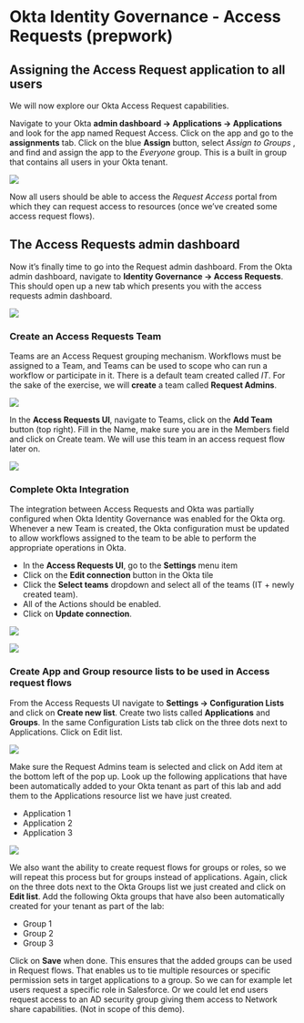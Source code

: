# Okta Identity Governance - Access Requests (prepwork)


## Assigning the Access Request application to all users
We will now explore our Okta Access Request capabilities.

Navigate to your Okta **admin dashboard → Applications → Applications** and look for the app named Request Access. Click on the app and go to the **assignments** tab. Click on the blue **Assign** button, select *Assign to Groups* , and find and assign the app to the *Everyone* group. This is a built in group that contains all users in your Okta tenant. 

![](https://raw.githubusercontent.com/Youssefmadani/OIG-Lab/main/Images/step2-1.png)

Now all users should be able to access the *Request Access* portal from which they can request access to resources (once we’ve created some access request flows).

## The Access Requests admin dashboard

Now it’s finally time to go into the Request admin dashboard. From the Okta admin dashboard, navigate to **Identity Governance → Access Requests**. This should open up a new tab which presents you with the access requests admin dashboard. 

![](https://raw.githubusercontent.com/Youssefmadani/OIG-Lab/main/Images/step2-6.png)

### Create an Access Requests Team

Teams are an Access Request grouping mechanism. Workflows must be assigned to a Team, and Teams can be used to scope who can run a workflow or participate in it. There is a default team created called *IT*. For the sake of the exercise, we will **create** a team called **Request Admins**.

![](https://raw.githubusercontent.com/Youssefmadani/OIG-Lab/main/Images/step2-7.png)

In the **Access Requests UI**, navigate to Teams, click on the **Add Team** button (top right). Fill in the Name, make sure you are in the Members field and click on Create team. We will use this team in an access request flow later on.

![](https://raw.githubusercontent.com/Youssefmadani/OIG-Lab/main/Images/step2-8.png)

### Complete Okta Integration

The integration between Access Requests and Okta was partially configured when Okta Identity Governance was enabled for the Okta org. Whenever a new Team is created, the Okta configuration must be updated to allow workflows assigned to the team to be able to perform the appropriate operations in Okta.

- In the **Access Requests UI**, go to the **Settings** menu item
- Click on the **Edit connection** button in the Okta tile
- Click the **Select teams** dropdown and select all of the teams (IT + newly created team). 
- All of the Actions should be enabled.
- Click on **Update connection**.

![](https://raw.githubusercontent.com/Youssefmadani/OIG-Lab/main/Images/step2-2.png)

![](https://raw.githubusercontent.com/Youssefmadani/OIG-Lab/main/Images/step2-3.png)

### Create App and Group resource lists to be used in Access request flows

From the Access Requests UI navigate to **Settings -> Configuration Lists** and click on **Create new list**. Create two lists called **Applications** and **Groups**. In the same Configuration Lists tab click on the three dots next to Applications. Click on Edit list.

![](https://raw.githubusercontent.com/Youssefmadani/OIG-Lab/main/Images/step2-4.png)


Make sure the Request Admins team is selected and click on Add item at the bottom left of the pop up. Look up the following applications that have been automatically added to your Okta tenant as part of this lab and add them to the Applications resource list we have just created.

- Application 1
- Application 2
- Application 3 

![](https://raw.githubusercontent.com/Youssefmadani/OIG-Lab/main/Images/step2-5.png)

We also want the ability to create request flows for groups or roles, so we will repeat this process but for groups instead of applications. Again, click on the three dots next to the Okta Groups list we just created and click on **Edit list**. Add the following Okta groups that have also been automatically created for your tenant as part of the lab:

- Group 1
- Group 2
- Group 3

Click on **Save** when done. This ensures that the added groups can be used in Request flows. That enables us to tie multiple resources or specific permission sets in target applications to a group. So we can for example let users request a specific role in Salesforce. Or we could let end users request access to an AD security group giving them access to Network share capabilities. (Not in scope of this demo).

